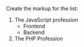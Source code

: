Create the markup for the list:

<div class="hexlet-basics-example my-3">
  <ol class="m-0">
    <li>The JavaScript profession
      <ul>
        <li>Frontend</li>
        <li>Backend</li>
      </ul>
    </li>
    <li>The PHP Profession</li>
  </ol>
</div>
